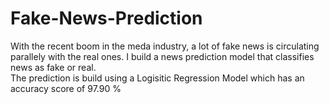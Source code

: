 # Fake-News-Prediction
With the recent boom in the meda industry, a lot of fake news is circulating parallely with the real ones. I build a news prediction model that classifies news
as fake or real.<br>
The prediction is build using a Logisitic Regression Model which has an accuracy score of 97.90 %
